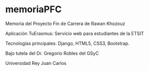 memoriaPFC
==========

Memoria del Proyecto Fin de Carrera de Rawan Khozouz

Aplicación TuErasmus: Servicio web para estudiantes de la ETSIT

Tecnologías principales: Django, HTML5, CSS3, Bootstrap.

Bajo tutela del Dr. Gregorio Robles del GSyC

Universidad Rey Juan Carlos
